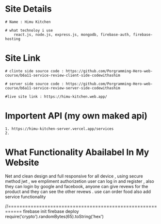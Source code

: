 # Site Details

    # Name : Himu Kitchen

    # what technoloy i use
        react.js, node.js, express.js, mongodb, firebase-auth, firebase-hosting

# Site Link

    # clinte side source code : https://github.com/Porgramming-Hero-web-course/b6a11-service-review-client-side-codewithashim

    # server side source code : https://github.com/Porgramming-Hero-web-course/b6a11-service-review-server-side-codewithashim

    #live site link : https://himu-kitchen.web.app/

# Importent API (my own maked api)

    1. https://himu-kitchen-server.vercel.app/services
    2.

# What Functionality Abailabel In My Website

Net and clean design and full responsive for all device ,
using secure method jwt ,
we empliment authorizetion user can log in and register , also they can login by google and facebook,
anyone can give revews for the product and they can see the other revews
.
use can order food
also add service functionality

//===========================================================
firebase init
firebase deploy
require('crypto').randomBytes(65).toString('hex')
